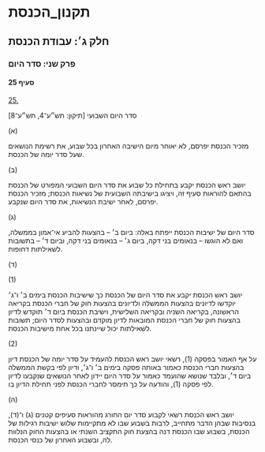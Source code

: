 # תקנון_הכנסת

## חלק ג׳: עבודת הכנסת

### פרק שני: סדר היום

#### סעיף 25

[25.](https://he.wikisource.org/wiki/%D7%AA%D7%A7%D7%A0%D7%95%D7%9F_%D7%94%D7%9B%D7%A0%D7%A1%D7%AA#%D7%A1%D7%A2%D7%99%D7%A3_25)

סדר היום השבועי [תיקון: תש״ע־4, תש״ע־8]

(א)

מזכיר הכנסת יפרסם, לא יאוחר מיום הישיבה האחרון בכל שבוע, את רשימת הנושאים שעל סדר יומה של הכנסת.

(ב)

יושב ראש הכנסת יקבע בתחילת כל שבוע את סדר היום השבועי המפורט של הכנסת בהתאם להוראות סעיף זה, ויציגו בישיבתה השבועית של נשיאות הכנסת; מזכיר הכנסת יפרסם, לאחר ישיבת הנשיאות, את סדר היום שנקבע.

(ג)

סדר היום של ישיבות הכנסת ייפתח באלה: ביום ב׳ – בהצעות להביע אי־אמון בממשלה, ואם לא הוגשו – בנאומים בני דקה, ביום ג׳ – בנאומים בני דקה, וביום ד׳ – בתשובות לשאילתות דחופות.

(ד)

(1)

יושב ראש הכנסת יקבע את סדר היום של הכנסת כך שישיבות הכנסת בימים ב׳ ו־ג׳ יוקדשו לדיונים בהצעות הממשלה ולדיונים בהצעות חוק של חברי הכנסת בקריאה הראשונה, בקריאה השניה ובקריאה השלישית, וישיבת הכנסת ביום ד׳ תוקדש לדיון בהצעות חוק של חברי הכנסת המובאות לדיון מוקדם ובהצעות לסדר היום; תשובות לשאילתות יכול שיינתנו בכל אחת מישיבות הכנסת.

(2)

על אף האמור בפסקה (1), רשאי יושב ראש הכנסת להעמיד על סדר יומה של הכנסת דיון בהצעות חברי הכנסת כאמור באותה פסקה בימים ב׳ ו־ג׳, ודיון לפי בקשת הממשלה ביום ד׳, ובלבד שנושא שהועמד כאמור על סדר היום יידון לאחר הנושאים שנקבעו לדיון לפי פסקה (1), והודעה על כך תימסר לחברי הכנסת לפני תחילת הדיון בו.

(ה)

יושב ראש הכנסת רשאי לקבוע סדר יום החורג מהוראות סעיפים קטנים (ג) ו־(ד), בנסיבות שבהן הדבר מתחייב, לרבות בשבוע שבו לא מתקיימות שלוש ישיבות רגילות של הכנסת, בשבוע שבו הכנסת דנה בהצעת חוק התקציב השנתי או בהצעות החוק הנלוות לה, ובשבוע האחרון של כנסי הכנסת.